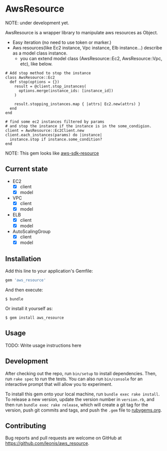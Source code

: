 # AwsResource

NOTE: under development yet.

AwsResource is a wrapper library to manipulate aws resources as Object.

- Easy iteration (no need to use token or marker.)
- Aws resources(like Ec2 instance, Vpc instance, Elb instance...) describe as a model class instance.
  - you can extend model class (AwsResource::Ec2, AwsResource::Vpc, etc), like below.

```
# Add stop method to stop the instance
class AwsResource::Ec2
  def stop(options = {})
    result = @client.stop_instances(
      options.merge(instance_ids: [instance_id])
    )

    result.stopping_instances.map { |attrs| Ec2.new(attrs) }
  end
end

# find some ec2 instances filtered by params
# and stop the instance if the instance is in the some_condigion.
client = AwsResource::Ec2Client.new
client.each_instances(params) do |instance|
  instance.stop if instance.some_condition?
end
```

NOTE: This gem looks like [aws-sdk-resource](https://github.com/aws/aws-sdk-ruby/tree/master/aws-sdk-resources)

## Current state

- EC2
  - [x] client
  - [x] model
- VPC
  - [x] client
  - [x] model
- ELB
  - [x] client
  - [x] model
- AutoScalingGroup
  - [x] client
  - [x] model

## Installation

Add this line to your application's Gemfile:

```ruby
gem 'aws_resource'
```

And then execute:

    $ bundle

Or install it yourself as:

    $ gem install aws_resource

## Usage

TODO: Write usage instructions here

## Development

After checking out the repo, run `bin/setup` to install dependencies. Then, run `rake spec` to run the tests. You can also run `bin/console` for an interactive prompt that will allow you to experiment.

To install this gem onto your local machine, run `bundle exec rake install`. To release a new version, update the version number in `version.rb`, and then run `bundle exec rake release`, which will create a git tag for the version, push git commits and tags, and push the `.gem` file to [rubygems.org](https://rubygems.org).

## Contributing

Bug reports and pull requests are welcome on GitHub at https://github.com/leonis/aws_resource.

